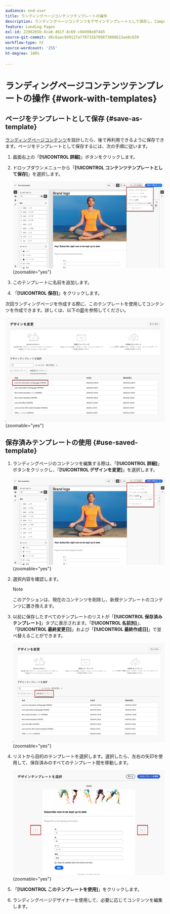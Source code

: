 ```yaml
---
audience: end-user
title: ランディングページコンテンツテンプレートの操作
description: ランディングページコンテンツをデザインテンプレートとして保存し、Campaign web で再利用する方法について説明します。
feature: Landing Pages
exl-id: 2298265b-6ca6-461f-8c69-c60d98e8f445
source-git-commit: d6c6aac9d9127a770732b709873008613ae8c639
workflow-type: ht
source-wordcount: '255'
ht-degree: 100%

---
```


# ランディングページコンテンツテンプレートの操作 {#work-with-templates}

## ページをテンプレートとして保存 {#save-as-template}

[ランディングページコンテンツ](lp-content.md)を設計したら、後で再利用できるように保存できます。ページをテンプレートとして保存するには、次の手順に従います。

1. 画面右上の「**[!UICONTROL 詳細]**」ボタンをクリックします。

1. ドロップダウンメニューから「**[!UICONTROL コンテンツテンプレートとして保存]**」を選択します。

   ![ドロップダウンメニューの「コンテンツテンプレートとして保存」オプションを示すスクリーンショット](assets/lp-save-as-template.png){zoomable="yes"}

1. このテンプレートに名前を追加します。

1. 「**[!UICONTROL 保存]**」をクリックします。

次回ランディングページを作成する際に、このテンプレートを使用してコンテンツを作成できます。詳しくは、以下の[節](#use-saved-template)を参照してください。

![ランディングページインターフェイスに保存されたテンプレートを示すスクリーンショット](assets/lp-saved-template.png){zoomable="yes"}

## 保存済みテンプレートの使用 {#use-saved-template}

<!--Not for GA?-->

1. ランディングページのコンテンツを編集する際は、「**[!UICONTROL 詳細]**」ボタンをクリックし、「**[!UICONTROL デザインを変更]**」を選択します。

   ![ドロップダウンメニューの「デザインを変更」オプションを示すスクリーンショット](assets/lp-change-your-design.png){zoomable="yes"}

1. 選択内容を確認します。

   >[!NOTE]
   >
   >このアクションは、現在のコンテンツを削除し、新規テンプレートのコンテンツに置き換えます。

1. 以前に保存したすべてのテンプレートのリストが「**[!UICONTROL 保存済みテンプレート]**」タブに表示されます。「**[!UICONTROL 名前別]**」、「**[!UICONTROL 最終変更日]**」および「**[!UICONTROL 最終作成日]**」で並べ替えることができます。

   ![並べ替えオプションを含む「保存済みテンプレート」タブを示すスクリーンショット](assets/lp-saved-templates.png){zoomable="yes"}

1. リストから目的のテンプレートを選択します。選択したら、左右の矢印を使用して、保存済みのすべてのテンプレート間を移動します。

   ![矢印を使用した保存済みのテンプレート間のナビゲーションを示すスクリーンショット](assets/lp-select-saved-template.png){zoomable="yes"}

1. 「**[!UICONTROL このテンプレートを使用]**」をクリックします。

1. ランディングページデザイナーを使用して、必要に応じてコンテンツを編集します。

<!--Primary page templates and subpage templates are managed separately, meaning that you cannot use a primary page template to create a subpage, and vice versa. TBC in Web user interface-->